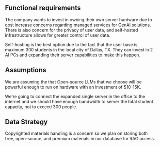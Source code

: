 ## Functional requirements

The company wants to invest in owning their own server hardware due to cost increase concerns regarding 
managed services for GenAI solutions. There is also concern for the privacy of user data, and self-hosted 
infrastructure allows for greater control of user data. 

Self-hosting is the best option due to the fact that the user base is maximum 300 students in the local city 
of Dallas, TX. They can invest in 2 AI PCs and expanding their server capabilities to make this happen. 

## Assumptions

We are assuming the that Open-source LLMs that we choose will be powerful enough to run on hardware with an 
investment of $10-15K. 

We're going to connect the expanded single server in the office to the internet and we should have enough bandwidth
to server the total student capacity, not to exceed 300 people. 

## Data Strategy

Copyrighted materials handling is a concern so we plan on storing both free, open-source, and premium materials in our 
database for RAG access. 